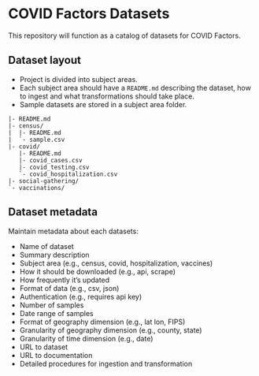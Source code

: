 # COVID Factors Datasets
This repository will function as a catalog of datasets for COVID Factors.

## Dataset layout

* Project is divided into subject areas.
* Each subject area should have a `README.md` describing the dataset, how to ingest and what transformations should take place.
* Sample datasets are stored in a subject area folder.

```
|- README.md
|- census/
|  |- README.md
|  `- sample.csv 
|- covid/
   |- README.md
   |- covid_cases.csv
   |- covid_testing.csv
   `- covid_hospitalization.csv
|- social-gathering/
`- vaccinations/ 
```

## Dataset metadata
Maintain metadata about each datasets:
* Name of dataset
* Summary description
* Subject area (e.g., census, covid, hospitalization, vaccines)
* How it should be downloaded (e.g., api, scrape)
* How frequently it’s updated
* Format of data (e.g., csv, json)
* Authentication (e.g., requires api key)
* Number of samples
* Date range of samples
* Format of geography dimension (e.g., lat lon, FIPS)
* Granularity of geography dimension (e.g., county, state)
* Granularity of time dimension (e.g., date)
* URL to dataset
* URL to documentation
* Detailed procedures for ingestion and transformation
